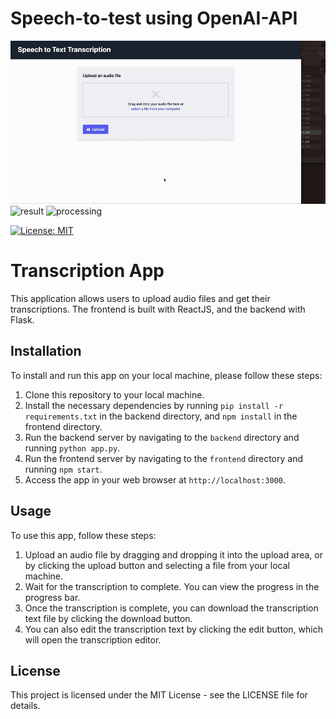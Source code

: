 # Speech-to-test using OpenAI-API

![upload](test/output1.gif)
![result](test/output2.gif)
![processing](test/output3.gif)

[![License: MIT](https://img.shields.io/badge/License-MIT-yellow.svg)](https://opensource.org/licenses/MIT)


# Transcription App

This application allows users to upload audio files and get their transcriptions. The frontend is built with ReactJS, and the backend with Flask.

## Installation

To install and run this app on your local machine, please follow these steps:

1. Clone this repository to your local machine.
2. Install the necessary dependencies by running `pip install -r requirements.txt` in the backend directory, and `npm install` in the frontend directory.
3. Run the backend server by navigating to the `backend` directory and running `python app.py`.
4. Run the frontend server by navigating to the `frontend` directory and running `npm start`.
5. Access the app in your web browser at `http://localhost:3000`.

## Usage

To use this app, follow these steps:

1. Upload an audio file by dragging and dropping it into the upload area, or by clicking the upload button and selecting a file from your local machine.
2. Wait for the transcription to complete. You can view the progress in the progress bar.
3. Once the transcription is complete, you can download the transcription text file by clicking the download button.
4. You can also edit the transcription text by clicking the edit button, which will open the transcription editor.

## License

This project is licensed under the MIT License - see the LICENSE file for details.
